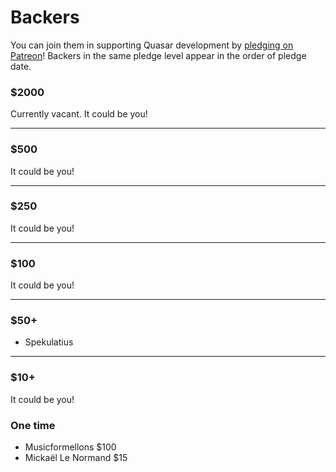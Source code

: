 # Backers

You can join them in supporting Quasar development by [pledging on Patreon](https://www.patreon.com/quasarframework)! Backers in the same pledge level appear in the order of pledge date.

### $2000

Currently vacant. It could be you!

---

### $500

It could be you!

---

### $250

It could be you!

---

### $100

It could be you!

---

### $50+

- Spekulatius

---

### $10+

It could be you!

### One time

- Musicformellons $100
- Mickaël Le Normand $15
